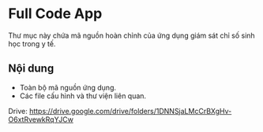 # Full Code App

Thư mục này chứa mã nguồn hoàn chỉnh của ứng dụng giám sát chỉ số sinh học trong y tế.

## Nội dung
- Toàn bộ mã nguồn ứng dụng.
- Các file cấu hình và thư viện liên quan.

Drive: https://drive.google.com/drive/folders/1DNNSjaLMcCrBXgHv-O6xtRvewkRqYJCw
